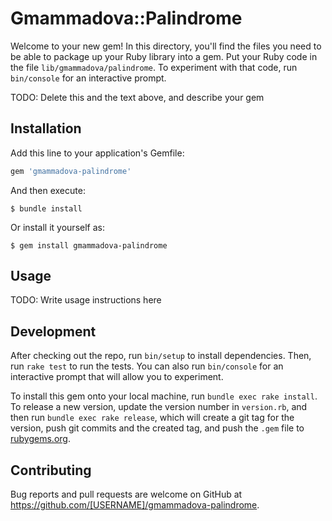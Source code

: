 # Gmammadova::Palindrome

Welcome to your new gem! In this directory, you'll find the files you need to be able to package up your Ruby library into a gem. Put your Ruby code in the file `lib/gmammadova/palindrome`. To experiment with that code, run `bin/console` for an interactive prompt.

TODO: Delete this and the text above, and describe your gem

## Installation

Add this line to your application's Gemfile:

```ruby
gem 'gmammadova-palindrome'
```

And then execute:

    $ bundle install

Or install it yourself as:

    $ gem install gmammadova-palindrome

## Usage

TODO: Write usage instructions here

## Development

After checking out the repo, run `bin/setup` to install dependencies. Then, run `rake test` to run the tests. You can also run `bin/console` for an interactive prompt that will allow you to experiment.

To install this gem onto your local machine, run `bundle exec rake install`. To release a new version, update the version number in `version.rb`, and then run `bundle exec rake release`, which will create a git tag for the version, push git commits and the created tag, and push the `.gem` file to [rubygems.org](https://rubygems.org).

## Contributing

Bug reports and pull requests are welcome on GitHub at https://github.com/[USERNAME]/gmammadova-palindrome.

